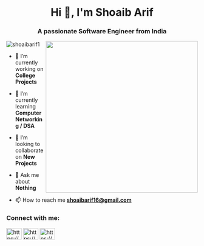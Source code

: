<h1 align="center">Hi 👋, I'm Shoaib Arif</h1>
<h3 align="center">A passionate Software Engineer from India</h3>
<img align="right" alt"coding" width="400" src="https://thumbs.gfycat.com/AngelicConcreteHypsilophodon-size_restricted.gif">

<p align="left"> <img src="https://komarev.com/ghpvc/?username=shoaibarif1&label=Profile%20views&color=0e75b6&style=flat" alt="shoaibarif1" /> </p>

- 🔭 I’m currently working on **College Projects**

- 🌱 I’m currently learning **ComputerNetworking / DSA**

- 🤝 I’m looking to collaborate on **New Projects**

- 💬 Ask me about **Nothing**

- 📫 How to reach me **shoaibarif16@gmail.com**

<h3 align="left">Connect with me:</h3>
<p align="left">
<a href="https://linkedin.com/in/https://www.linkedin.com/in/shoaib-arif-9b253921a/" target="blank"><img align="center" src="https://raw.githubusercontent.com/rahuldkjain/github-profile-readme-generator/master/src/images/icons/Social/linked-in-alt.svg" alt="https://www.linkedin.com/in/shoaib-arif-9b253921a/" height="30" width="40" /></a>
<a href="https://www.codechef.com/users/https://www.codechef.com/users/shoaibar" target="blank"><img align="center" src="https://cdn.jsdelivr.net/npm/simple-icons@3.1.0/icons/codechef.svg" alt="https://www.codechef.com/users/shoaibar" height="30" width="40" /></a>
<a href="https://www.hackerrank.com/https://www.hackerrank.com/shoaibarif16?hr_r=1" target="blank"><img align="center" src="https://raw.githubusercontent.com/rahuldkjain/github-profile-readme-generator/master/src/images/icons/Social/hackerrank.svg" alt="https://www.hackerrank.com/shoaibarif16?hr_r=1" height="30" width="40" /></a>
</p>


